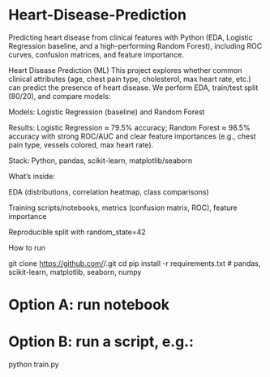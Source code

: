 # Heart-Disease-Prediction
Predicting heart disease from clinical features with Python (EDA, Logistic Regression baseline, and a high-performing Random Forest), including ROC curves, confusion matrices, and feature importance. 

Heart Disease Prediction (ML)
This project explores whether common clinical attributes (age, chest pain type, cholesterol, max heart rate, etc.) can predict the presence of heart disease. We perform EDA, train/test split (80/20), and compare models:

Models: Logistic Regression (baseline) and Random Forest

Results: Logistic Regression ≈ 79.5% accuracy; Random Forest ≈ 98.5% accuracy with strong ROC/AUC and clear feature importances (e.g., chest pain type, vessels colored, max heart rate). 

Stack: Python, pandas, scikit-learn, matplotlib/seaborn

What’s inside:

EDA (distributions, correlation heatmap, class comparisons)

Training scripts/notebooks, metrics (confusion matrix, ROC), feature importance

Reproducible split with random_state=42

How to run

git clone https://github.com/<your-username>/<repo>.git
cd <repo>
pip install -r requirements.txt  # pandas, scikit-learn, matplotlib, seaborn, numpy
# Option A: run notebook
# Option B: run a script, e.g.:
python train.py
